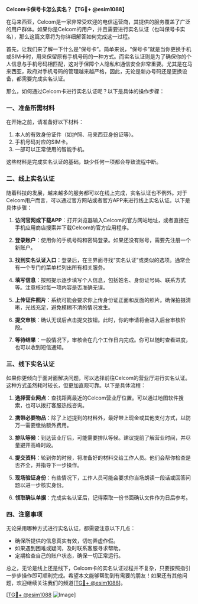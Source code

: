 **Celcom卡保号卡怎么实名？【TG💪+ @esim1088】**

在马来西亚，Celcom是一家非常受欢迎的电信运营商，其提供的服务覆盖了广泛的用户群体。如果你是Celcom的用户，并且需要进行实名认证（也叫保号卡实名），那么这篇文章将为你详细解答如何完成这一过程。

首先，让我们来了解一下什么是“保号卡”。简单来说，“保号卡”就是当你更换手机或SIM卡时，用来保留原有手机号码的一种方式。而实名认证则是为了确保你的个人信息与手机号码相匹配，这对于保障个人隐私和通信安全非常重要。尤其是在马来西亚，政府对手机号码的管理越来越严格，因此，无论是新办号码还是更换设备，都需要完成实名认证。

那么，如何通过Celcom卡进行实名认证呢？以下是具体的操作步骤：

### 一、准备所需材料

在开始之前，请准备好以下材料：
1. 本人的有效身份证件（如护照、马来西亚身份证等）。
2. 手机号码对应的SIM卡。
3. 一部可以正常使用的智能手机。

这些材料是完成实名认证的基础，缺少任何一项都会导致流程中断。

### 二、线上实名认证

随着科技的发展，越来越多的服务都可以在线上完成，实名认证也不例外。对于Celcom用户而言，可以通过官方网站或者官方APP来进行线上实名认证。以下是具体步骤：

1. **访问官网或下载APP**：打开浏览器输入Celcom的官方网站地址，或者直接在手机应用商店搜索并下载Celcom的官方应用程序。
   
2. **登录账户**：使用你的手机号码和密码登录。如果还没有账号，需要先注册一个新账户。

3. **找到实名认证入口**：登录后，在主界面寻找“实名认证”或类似的选项。通常会有一个专门的菜单栏列出所有相关服务。

4. **填写信息**：按照提示逐步填写个人信息，包括姓名、身份证号码、联系方式等。注意核对每一项内容是否准确无误。

5. **上传证件照片**：系统可能会要求你上传身份证正面和反面的照片。确保拍摄清晰，光线充足，避免模糊不清的情况发生。

6. **提交审核**：确认无误后点击提交按钮。此时，你的申请将会进入后台审核阶段。

7. **等待结果**：一般情况下，审核会在几个工作日内完成。你可以随时查看进度，也可以收到短信通知。

### 三、线下实名认证

如果你更倾向于面对面解决问题，可以选择前往Celcom的营业厅进行实名认证。这种方式虽然耗时较长，但更加直观可靠。以下是具体流程：

1. **选择营业网点**：查找距离最近的Celcom营业厅位置。可以通过地图软件搜索，也可以拨打客服热线咨询。

2. **携带必要物品**：除了上述提到的材料外，最好带上现金或其他支付方式，以防万一需要缴纳额外费用。

3. **排队等候**：到达营业厅后，可能需要排队等候。建议提前了解营业时间，并尽量避开高峰时段。

4. **提交资料**：轮到你的时候，将准备好的材料交给工作人员。他们会帮你检查是否齐全，并指导下一步操作。

5. **现场验证身份**：有些情况下，工作人员可能会要求你当场朗读一段话或回答问题以进一步核实身份。

6. **领取确认单据**：完成实名认证后，记得索取一份书面确认文件作为日后参考。

### 四、注意事项

无论采用哪种方式进行实名认证，都需要注意以下几点：
- 确保所提供的信息真实有效，切勿弄虚作假。
- 如果遇到困难或疑问，及时联系客服寻求帮助。
- 定期检查自己的账户状态，确保一切正常运行。

总之，无论是线上还是线下，Celcom卡的实名认证过程并不复杂，只要按照指引一步步操作即可顺利完成。希望本文能够帮助到有需要的朋友！如果还有其他问题，欢迎继续关注我们的频道[[TG💪+ @esim1088](https://t.me/s/esim1088)]。

[[TG💪+ @esim1088](https://t.me/s/esim1088) ![Image](https://i.postimg.cc/4NQfJmqS/Snipaste-2025-05-13-00-14-12.png)]